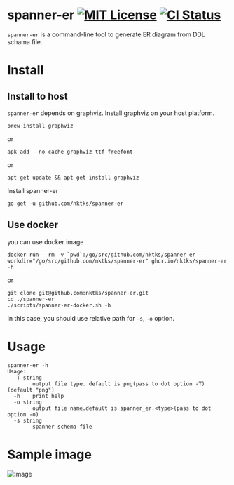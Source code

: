 # spanner-er [![MIT License](http://img.shields.io/badge/license-MIT-blue.svg?style=flat-square)][license] [![CI Status](https://github.com/nktks/spanner-er/workflows/CI/badge.svg)](https://github.com/nktks/spanner-er/actions)


[license]: https://github.com/nktks/spanner-er/blob/master/LICENSE

`spanner-er` is a command-line tool to generate ER diagram from DDL schama file.

# Install

## Install to host

`spanner-er` depends on graphviz.
Install graphviz on your host platform.
```
brew install graphviz
```
or
```
apk add --no-cache graphviz ttf-freefont
```
or
```
apt-get update && apt-get install graphviz
```
Install spanner-er
```
go get -u github.com/nktks/spanner-er
```

## Use docker
you can use docker image
```
docker run --rm -v `pwd`:/go/src/github.com/nktks/spanner-er --workdir="/go/src/github.com/nktks/spanner-er" ghcr.io/nktks/spanner-er -h
```
or
```
git clone git@github.com:nktks/spanner-er.git
cd ./spanner-er
./scripts/spanner-er-docker.sh -h
```
In this case, you should use relative path for `-s`, `-o` option.

# Usage
```
spanner-er -h
Usage:
  -T string
    	output file type. default is png(pass to dot option -T) (default "png")
  -h	print help
  -o string
    	output file name.default is spanner_er.<type>(pass to dot option -o)
  -s string
    	spanner schema file
```

# Sample image
![image](https://user-images.githubusercontent.com/7553415/76856135-f949ca80-6895-11ea-88c2-bee9218ee2c3.png)

